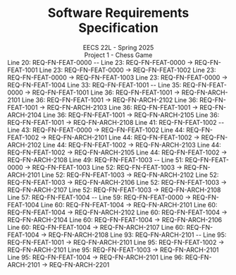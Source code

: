 # <center>Software Requirements Specification </center>
<center> EECS 22L - Spring 2025 </center>
<center> Project 1 - Chess Game </center>
Line 20: REQ-FN-FEAT-0000 --
Line 23: REQ-FN-FEAT-0000 -> REQ-FN-FEAT-1001
Line 23: REQ-FN-FEAT-0000 -> REQ-FN-FEAT-1002
Line 23: REQ-FN-FEAT-0000 -> REQ-FN-FEAT-1003
Line 23: REQ-FN-FEAT-0000 -> REQ-FN-FEAT-1004
Line 33: REQ-FN-FEAT-1001 --
Line 35: REQ-FN-FEAT-0000 -> REQ-FN-FEAT-1001
Line 36: REQ-FN-FEAT-1001 -> REQ-FN-ARCH-2101
Line 36: REQ-FN-FEAT-1001 -> REQ-FN-ARCH-2102
Line 36: REQ-FN-FEAT-1001 -> REQ-FN-ARCH-2103
Line 36: REQ-FN-FEAT-1001 -> REQ-FN-ARCH-2104
Line 36: REQ-FN-FEAT-1001 -> REQ-FN-ARCH-2105
Line 36: REQ-FN-FEAT-1001 -> REQ-FN-ARCH-2108
Line 41: REQ-FN-FEAT-1002 --
Line 43: REQ-FN-FEAT-0000 -> REQ-FN-FEAT-1002
Line 44: REQ-FN-FEAT-1002 -> REQ-FN-ARCH-2101
Line 44: REQ-FN-FEAT-1002 -> REQ-FN-ARCH-2102
Line 44: REQ-FN-FEAT-1002 -> REQ-FN-ARCH-2103
Line 44: REQ-FN-FEAT-1002 -> REQ-FN-ARCH-2105
Line 44: REQ-FN-FEAT-1002 -> REQ-FN-ARCH-2108
Line 49: REQ-FN-FEAT-1003 --
Line 51: REQ-FN-FEAT-0000 -> REQ-FN-FEAT-1003
Line 52: REQ-FN-FEAT-1003 -> REQ-FN-ARCH-2101
Line 52: REQ-FN-FEAT-1003 -> REQ-FN-ARCH-2102
Line 52: REQ-FN-FEAT-1003 -> REQ-FN-ARCH-2106
Line 52: REQ-FN-FEAT-1003 -> REQ-FN-ARCH-2107
Line 52: REQ-FN-FEAT-1003 -> REQ-FN-ARCH-2108
Line 57: REQ-FN-FEAT-1004 --
Line 59: REQ-FN-FEAT-0000 -> REQ-FN-FEAT-1004
Line 60: REQ-FN-FEAT-1004 -> REQ-FN-ARCH-2101
Line 60: REQ-FN-FEAT-1004 -> REQ-FN-ARCH-2102
Line 60: REQ-FN-FEAT-1004 -> REQ-FN-ARCH-2104
Line 60: REQ-FN-FEAT-1004 -> REQ-FN-ARCH-2106
Line 60: REQ-FN-FEAT-1004 -> REQ-FN-ARCH-2107
Line 60: REQ-FN-FEAT-1004 -> REQ-FN-ARCH-2108
Line 93: REQ-FN-ARCH-2101 --
Line 95: REQ-FN-FEAT-1001 -> REQ-FN-ARCH-2101
Line 95: REQ-FN-FEAT-1002 -> REQ-FN-ARCH-2101
Line 95: REQ-FN-FEAT-1003 -> REQ-FN-ARCH-2101
Line 95: REQ-FN-FEAT-1004 -> REQ-FN-ARCH-2101
Line 96: REQ-FN-ARCH-2101 -> REQ-FN-ARCH-2201
